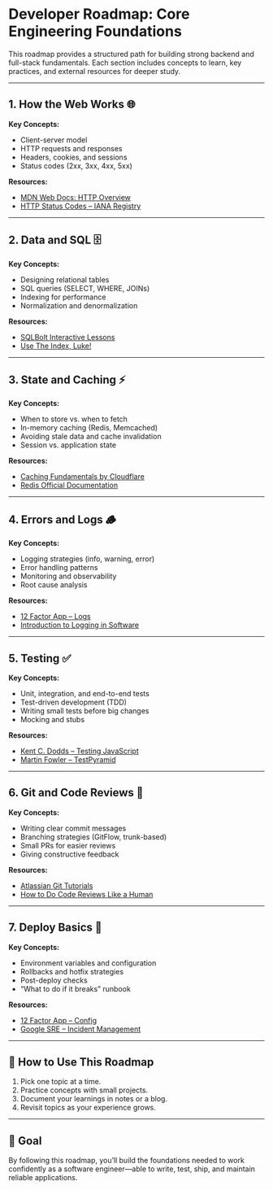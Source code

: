 # Developer Roadmap: Core Engineering Foundations

This roadmap provides a structured path for building strong backend and full-stack fundamentals. Each section includes concepts to learn, key practices, and external resources for deeper study.

---

## 1. How the Web Works 🌐
**Key Concepts:**
- Client-server model
- HTTP requests and responses
- Headers, cookies, and sessions
- Status codes (2xx, 3xx, 4xx, 5xx)

**Resources:**
- [MDN Web Docs: HTTP Overview](https://developer.mozilla.org/en-US/docs/Web/HTTP/Overview)
- [HTTP Status Codes – IANA Registry](https://www.iana.org/assignments/http-status-codes/http-status-codes.xhtml)

---

## 2. Data and SQL 🗄️
**Key Concepts:**
- Designing relational tables
- SQL queries (SELECT, WHERE, JOINs)
- Indexing for performance
- Normalization and denormalization

**Resources:**
- [SQLBolt Interactive Lessons](https://sqlbolt.com/)
- [Use The Index, Luke!](https://use-the-index-luke.com/)

---

## 3. State and Caching ⚡
**Key Concepts:**
- When to store vs. when to fetch
- In-memory caching (Redis, Memcached)
- Avoiding stale data and cache invalidation
- Session vs. application state

**Resources:**
- [Caching Fundamentals by Cloudflare](https://www.cloudflare.com/learning/cdn/what-is-caching/)
- [Redis Official Documentation](https://redis.io/docs/)

---

## 4. Errors and Logs 🪵
**Key Concepts:**
- Logging strategies (info, warning, error)
- Error handling patterns
- Monitoring and observability
- Root cause analysis

**Resources:**
- [12 Factor App – Logs](https://12factor.net/logs)
- [Introduction to Logging in Software](https://www.loggly.com/ultimate-guide/what-is-logging/)

---

## 5. Testing ✅
**Key Concepts:**
- Unit, integration, and end-to-end tests
- Test-driven development (TDD)
- Writing small tests before big changes
- Mocking and stubs

**Resources:**
- [Kent C. Dodds – Testing JavaScript](https://testingjavascript.com/)
- [Martin Fowler – TestPyramid](https://martinfowler.com/bliki/TestPyramid.html)

---

## 6. Git and Code Reviews 🌱
**Key Concepts:**
- Writing clear commit messages
- Branching strategies (GitFlow, trunk-based)
- Small PRs for easier reviews
- Giving constructive feedback

**Resources:**
- [Atlassian Git Tutorials](https://www.atlassian.com/git/tutorials)
- [How to Do Code Reviews Like a Human](https://mtlynch.io/human-code-reviews-1/)

---

## 7. Deploy Basics 🚀
**Key Concepts:**
- Environment variables and configuration
- Rollbacks and hotfix strategies
- Post-deploy checks
- “What to do if it breaks” runbook

**Resources:**
- [12 Factor App – Config](https://12factor.net/config)
- [Google SRE – Incident Management](https://sre.google/sre-book/incident-response/)

---

## 📌 How to Use This Roadmap
1. Pick one topic at a time.
2. Practice concepts with small projects.
3. Document your learnings in notes or a blog.
4. Revisit topics as your experience grows.

---

## 🎯 Goal
By following this roadmap, you’ll build the foundations needed to work confidently as a software engineer—able to write, test, ship, and maintain reliable applications.

